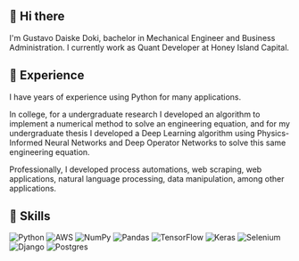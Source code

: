 ## 👋 Hi there
I'm Gustavo Daiske Doki, bachelor in Mechanical Engineer and Business Administration. I currently work as Quant Developer at Honey Island Capital.

## 🧪 Experience
I have years of experience using Python for many applications. 

In college, for a undergraduate research I developed an algorithm to implement a numerical method to solve an engineering equation, and for my undergraduate thesis I developed a Deep Learning algorithm using Physics-Informed Neural Networks and Deep Operator Networks to solve this same engineering equation. 

Professionally, I developed process automations, web scraping, web applications, natural language processing, data manipulation, among other applications.

## 🧠 Skills
![Python](https://img.shields.io/badge/python-3670A0?style=for-the-badge&logo=python&logoColor=ffdd54)
![AWS](https://img.shields.io/badge/AWS-%23FF9900.svg?style=for-the-badge&logo=amazon-aws&logoColor=white)
![NumPy](https://img.shields.io/badge/numpy-%23013243.svg?style=for-the-badge&logo=numpy&logoColor=white)
![Pandas](https://img.shields.io/badge/pandas-%23150458.svg?style=for-the-badge&logo=pandas&logoColor=white)
![TensorFlow](https://img.shields.io/badge/TensorFlow-%23FF6F00.svg?style=for-the-badge&logo=TensorFlow&logoColor=white)
![Keras](https://img.shields.io/badge/Keras-%23D00000.svg?style=for-the-badge&logo=Keras&logoColor=white)
![Selenium](https://img.shields.io/badge/-selenium-%43B02A?style=for-the-badge&logo=selenium&logoColor=white)
![Django](https://img.shields.io/badge/django-%23092E20.svg?style=for-the-badge&logo=django&logoColor=white)
![Postgres](https://img.shields.io/badge/postgres-%23316192.svg?style=for-the-badge&logo=postgresql&logoColor=white)
